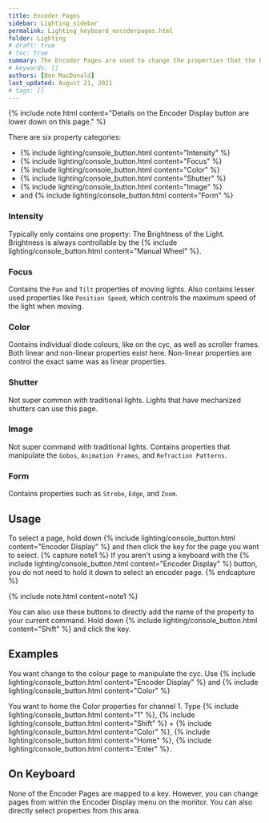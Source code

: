 ```yaml
---
title: Encoder Pages
sidebar: Lighting_sidebar
permalink: Lighting_keyboard_encoderpages.html
folder: Lighting
# draft: true
# toc: true
summary: The Encoder Pages are used to change the properties that the Encoder Wheels manipulate.
# keywords: []
authors: [Ben MacDonald]
last_updated: August 21, 2021
# tags: []
---
```


{% include note.html content="Details on the Encoder Display button are lower down on this page." %}


There are six property categories:

- {% include lighting/console_button.html content="Intensity" %}
- {% include lighting/console_button.html content="Focus" %}
- {% include lighting/console_button.html content="Color" %}
- {% include lighting/console_button.html content="Shutter" %}
- {% include lighting/console_button.html content="Image" %}
- and {% include lighting/console_button.html content="Form" %}

### Intensity
Typically only contains one property: The Brightness of the Light. Brightness is always controllable by the {% include lighting/console_button.html content="Manual Wheel" %}.

### Focus
Contains the `Pan` and `Tilt` properties of moving lights. Also contains lesser used properties like `Position Speed`, which controls the maximum speed of the light when moving.

### Color
Contains individual diode colours, like on the cyc, as well as scroller frames. Both linear and non-linear properties exist here. Non-linear properties are control the exact same was as linear properties.

### Shutter
Not super common with traditional lights. Lights that have mechanized shutters can use this page.

### Image
Not super command with traditional lights. Contains properties that manipulate the `Gobos`, `Animation Frames`, and `Refraction Patterns`.

### Form
Contains properties such as `Strobe`, `Edge`, and `Zoom`.

## Usage
To select a page, hold down {% include lighting/console_button.html content="Encoder Display" %} and then click the key for the page you want to select.
{% capture note1 %}
If you aren't using a keyboard with the {% include lighting/console_button.html content="Encoder Display" %} button, you do not need to hold it down to select an encoder page.
{% endcapture %}

{% include note.html content=note1 %}

You can also use these buttons to directly add the name of the property to your current command. Hold down {% include lighting/console_button.html content="Shift" %} and click the key.
## Examples
You want change to the colour page to manipulate the cyc. Use {% include lighting/console_button.html content="Encoder Display" %} and {% include lighting/console_button.html content="Color" %}

You want to home the Color properties for channel 1. Type {% include lighting/console_button.html content="1" %}, {% include lighting/console_button.html content="Shift" %} + {% include lighting/console_button.html content="Color" %}, {% include lighting/console_button.html content="Home" %}, {% include lighting/console_button.html content="Enter" %}.
## On Keyboard
None of the Encoder Pages are mapped to a key. However, you can change pages from within the Encoder Display menu on the monitor. You can also directly select properties from this area.
